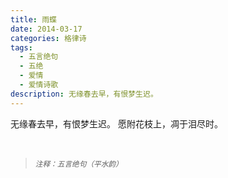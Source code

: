 ```yaml
---
title: 雨蝶
date: 2014-03-17
categories: 格律诗
tags:
  - 五言绝句
  - 五绝
  - 爱情
  - 爱情诗歌
description: 无缘春去早，有恨梦生迟。
---
```


无缘春去早，有恨梦生迟。
愿附花枝上，凋于泪尽时。

<br/>
<blockquote>
<p><small><i>注释：五言绝句（平水韵）</i></small></p>
</blockquote>